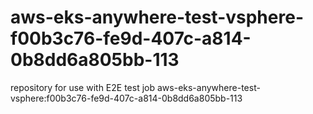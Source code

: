 # aws-eks-anywhere-test-vsphere-f00b3c76-fe9d-407c-a814-0b8dd6a805bb-113
repository for use with E2E test job aws-eks-anywhere-test-vsphere:f00b3c76-fe9d-407c-a814-0b8dd6a805bb-113
